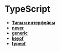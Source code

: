 # TypeScript

* **<a href="./pages/type-interface/readme.md">Типы и интерфейсы</a>**
* **<a href="./pages/never/readme.md">never</a>**
* **<a href="./pages/generic/readme.md">generic</a>**
* **<a href="./pages/keyof/readme.md">keyof</a>**
* **<a href="./pages/typeof/readme.md">typeof</a>**


